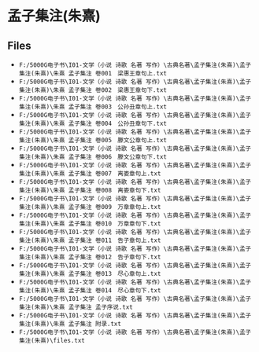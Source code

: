 # 孟子集注(朱熹)

## Files

- `F:/5000G电子书\I01-文学（小说 诗歌 名著 写作）\古典名著\孟子集注(朱熹)\孟子集注(朱熹)\朱熹 孟子集注 卷001　梁惠王章句上.txt`
- `F:/5000G电子书\I01-文学（小说 诗歌 名著 写作）\古典名著\孟子集注(朱熹)\孟子集注(朱熹)\朱熹 孟子集注 卷002　梁惠王章句下.txt`
- `F:/5000G电子书\I01-文学（小说 诗歌 名著 写作）\古典名著\孟子集注(朱熹)\孟子集注(朱熹)\朱熹 孟子集注 卷003　公孙丑章句上.txt`
- `F:/5000G电子书\I01-文学（小说 诗歌 名著 写作）\古典名著\孟子集注(朱熹)\孟子集注(朱熹)\朱熹 孟子集注 卷004　公孙丑章句下.txt`
- `F:/5000G电子书\I01-文学（小说 诗歌 名著 写作）\古典名著\孟子集注(朱熹)\孟子集注(朱熹)\朱熹 孟子集注 卷005　滕文公章句上.txt`
- `F:/5000G电子书\I01-文学（小说 诗歌 名著 写作）\古典名著\孟子集注(朱熹)\孟子集注(朱熹)\朱熹 孟子集注 卷006　滕文公章句下.txt`
- `F:/5000G电子书\I01-文学（小说 诗歌 名著 写作）\古典名著\孟子集注(朱熹)\孟子集注(朱熹)\朱熹 孟子集注 卷007　离娄章句上.txt`
- `F:/5000G电子书\I01-文学（小说 诗歌 名著 写作）\古典名著\孟子集注(朱熹)\孟子集注(朱熹)\朱熹 孟子集注 卷008　离娄章句下.txt`
- `F:/5000G电子书\I01-文学（小说 诗歌 名著 写作）\古典名著\孟子集注(朱熹)\孟子集注(朱熹)\朱熹 孟子集注 卷009　万章章句上.txt`
- `F:/5000G电子书\I01-文学（小说 诗歌 名著 写作）\古典名著\孟子集注(朱熹)\孟子集注(朱熹)\朱熹 孟子集注 卷010　万章章句下.txt`
- `F:/5000G电子书\I01-文学（小说 诗歌 名著 写作）\古典名著\孟子集注(朱熹)\孟子集注(朱熹)\朱熹 孟子集注 卷011　告子章句上.txt`
- `F:/5000G电子书\I01-文学（小说 诗歌 名著 写作）\古典名著\孟子集注(朱熹)\孟子集注(朱熹)\朱熹 孟子集注 卷012　告子章句下.txt`
- `F:/5000G电子书\I01-文学（小说 诗歌 名著 写作）\古典名著\孟子集注(朱熹)\孟子集注(朱熹)\朱熹 孟子集注 卷013　尽心章句上.txt`
- `F:/5000G电子书\I01-文学（小说 诗歌 名著 写作）\古典名著\孟子集注(朱熹)\孟子集注(朱熹)\朱熹 孟子集注 卷014　尽心章句下.txt`
- `F:/5000G电子书\I01-文学（小说 诗歌 名著 写作）\古典名著\孟子集注(朱熹)\孟子集注(朱熹)\朱熹 孟子集注 孟子序说.txt`
- `F:/5000G电子书\I01-文学（小说 诗歌 名著 写作）\古典名著\孟子集注(朱熹)\孟子集注(朱熹)\朱熹 孟子集注 附录.txt`
- `F:/5000G电子书\I01-文学（小说 诗歌 名著 写作）\古典名著\孟子集注(朱熹)\孟子集注(朱熹)\files.txt`
